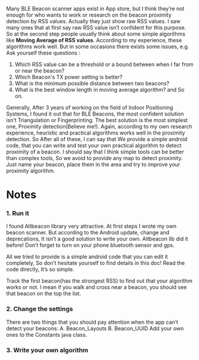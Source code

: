 Many BLE Beacon scanner apps exist in App store, but I think they’re not enough for who wants to work or research on the beacon proximity detection by RSS values. Actually they just show raw RSS values. I saw many ones that at first say raw RSS value isn’t confident for this purpose. So at the second step people usually think about some simple algorithms like **Moving Average of RSS values**. 
According to my experience, these algorithms work well. But in some occasions there exists some issues, e.g. Ask yourself these questions :
1. Which RSS value can be a threshold or a bound between when I far from or near the beacon?
2. Which Beacon's TX power setting is better?
3. What is the minimum possible distance between two beacons?
4. What is the best window length in moving average algorithm?
and So on. 

Generally, After 3 years of working on the field of Indoor Positioning Systems, I found it out that for BLE Beacons, the most confident solution isn’t Triangulation or Fingerprinting. The best solution is the most simplest one, Proximity detection(Believe me!). Again, according to my own research experience, heuristic and practical algorithms works well in the proximity detection. So After all of these, I can say that We provide a simple android code, that you can write and test your own practical algorithm to detect proximity of a beacon.
I should say that I think simple tools can be better than complex tools, So we avoid to provide any map to detect proximity. Just name your beacon, place them in the area and try to improve your proximity algorithm.


Notes
============

### 1. Run it

I found Altbeacon library very attractive. At first steps I wrote my own beacon scanner. But according to the Android update, change and deprecations, It isn’t a good solution to write your own. Altbeacon lib did it before!
Don’t forget to turn on your phone bluetooth sensor and gps.

All we tried to provide is a simple android code that you can edit it completely, So don’t hesitate yourself to find details in this doc! Read the code directly, It’s so simple.

Track the first beacon(has the strongest RSS) to find out that your algorithm works or not. I mean if you walk and cross near a beacon, you should see that beacon on the top the list. 

### 2. Change the settings

There are two things that you should pay attention when the app can’t detect your beacons:
A. Beacon_Layouts
B. Beacon_UUID
Add your own ones to the Constants java class.

### 3. Write your own algorithm



